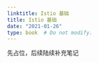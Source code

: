 ```yaml
---
linktitle: Istio 基础
title: Istio 基础
date: "2021-01-26"
type: book  # Do not modify.
---
```


先占位，后续陆续补充笔记